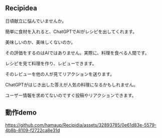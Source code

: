 ## Recipidea



日頃献立に悩んでいませんか。

簡単に食材を入れると、ChatGPTでAIがレシピを出してくれます。



美味しいのか、美味しくないのか。



その評価をするのはAIではありません。実際に、料理を食べる人間です。

レシピを見て料理を作り、レビューできます。



そのレビューを他の人が見てリアクションを送ります。

ChatGPTがはじき出した答えが人気の料理になるかもしれません。



ユーザー情報を求めてないのですぐ投稿やリアクションできます。

## 動作demo

https://github.com/hamaup/Recipidia/assets/32893785/0e61d83e-5579-4b8b-8109-f2722ca8e31d



